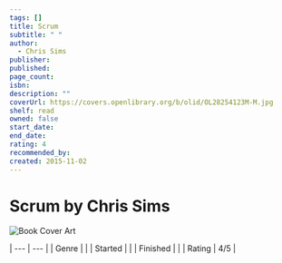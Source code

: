 ```yaml
---
tags: []
title: Scrum
subtitle: " "
author:
  - Chris Sims
publisher: 
published: 
page_count: 
isbn: 
description: ""
coverUrl: https://covers.openlibrary.org/b/olid/OL28254123M-M.jpg
shelf: read
owned: false
start_date: 
end_date: 
rating: 4
recommended_by: 
created: 2015-11-02
---
```


# Scrum by Chris Sims

![Book Cover Art](https://covers.openlibrary.org/b/olid/OL28254123M-M.jpg)


| --- | --- |
| Genre |  |
| Started |  |
| Finished |  |
| Rating | 4/5 |

